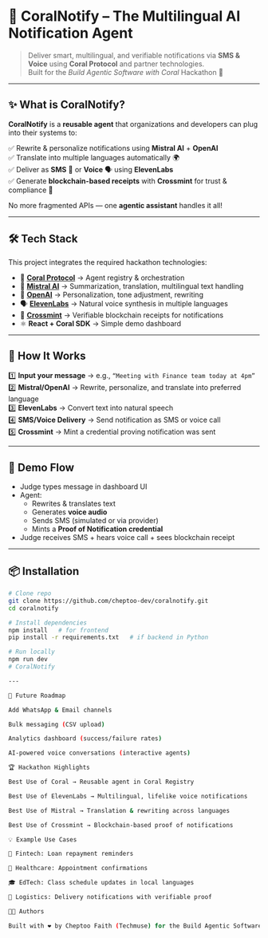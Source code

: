 # 🌊 CoralNotify – The Multilingual AI Notification Agent  

> Deliver smart, multilingual, and verifiable notifications via **SMS & Voice** using **Coral Protocol** and partner technologies.  
> Built for the *Build Agentic Software with Coral* Hackathon 🚀  

---

## ✨ What is CoralNotify?  

**CoralNotify** is a **reusable agent** that organizations and developers can plug into their systems to:  

✅ Rewrite & personalize notifications using **Mistral AI** + **OpenAI**  
✅ Translate into multiple languages automatically 🌍  
✅ Deliver as **SMS** 📩 or **Voice** 🗣 using **ElevenLabs**  
✅ Generate **blockchain-based receipts** with **Crossmint** for trust & compliance 🔐  

No more fragmented APIs — one **agentic assistant** handles it all!  

---

## 🛠️ Tech Stack  

This project integrates the required hackathon technologies:  

- 🌊 **[Coral Protocol](https://coralprotocol.org/)** → Agent registry & orchestration  
- 🧠 **[Mistral AI](https://docs.mistral.ai/)** → Summarization, translation, multilingual text handling  
- 🤖 **[OpenAI](https://platform.openai.com/)** → Personalization, tone adjustment, rewriting  
- 🗣 **[ElevenLabs](https://elevenlabs.io/)** → Natural voice synthesis in multiple languages  
- 🔗 **[Crossmint](https://docs.crossmint.com/)** → Verifiable blockchain receipts for notifications  
- ⚛️ **React + Coral SDK** → Simple demo dashboard  

---

## 🚀 How It Works  

1️⃣ **Input your message** → e.g., `“Meeting with Finance team today at 4pm”`  
2️⃣ **Mistral/OpenAI** → Rewrite, personalize, and translate into preferred language  
3️⃣ **ElevenLabs** → Convert text into natural speech  
4️⃣ **SMS/Voice Delivery** → Send notification as SMS or voice call  
5️⃣ **Crossmint** → Mint a credential proving notification was sent  

---

## 🎥 Demo Flow  

- Judge types message in dashboard UI  
- Agent:  
  - Rewrites & translates text  
  - Generates **voice audio**  
  - Sends SMS (simulated or via provider)  
  - Mints a **Proof of Notification credential**  
- Judge receives SMS + hears voice call + sees blockchain receipt  

---

## 📦 Installation  

```bash
# Clone repo
git clone https://github.com/cheptoo-dev/coralnotify.git
cd coralnotify

# Install dependencies
npm install   # for frontend
pip install -r requirements.txt   # if backend in Python

# Run locally
npm run dev
# CoralNotify

---

🔮 Future Roadmap

Add WhatsApp & Email channels

Bulk messaging (CSV upload)

Analytics dashboard (success/failure rates)

AI-powered voice conversations (interactive agents)

🏆 Hackathon Highlights

Best Use of Coral → Reusable agent in Coral Registry

Best Use of ElevenLabs → Multilingual, lifelike voice notifications

Best Use of Mistral → Translation & rewriting across languages

Best Use of Crossmint → Blockchain-based proof of notifications

💡 Example Use Cases

🏦 Fintech: Loan repayment reminders

🏥 Healthcare: Appointment confirmations

🎓 EdTech: Class schedule updates in local languages

🚚 Logistics: Delivery notifications with verifiable proof

👩‍💻 Authors

Built with ❤️ by Cheptoo Faith (Techmuse) for the Build Agentic Software with Coral Hackathon.
